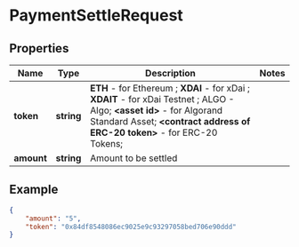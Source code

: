 # PaymentSettleRequest

## Properties
Name | Type | Description | Notes
------------ | ------------- | ------------- | -------------
**token** | **string** | <b>ETH</b> - for Ethereum ; <b>XDAI</b> - for xDai ; <b>XDAIT</b> - for xDai Testnet ; ALGO - Algo; <b>&lt;asset id&gt;</b> - for Algorand Standard Asset; <b>&lt;contract address of ERC-20 token&gt;</b> - for ERC-20 Tokens; | 
**amount** | **string** | Amount to be settled | 

## Example

```json
{
    "amount": "5",
    "token": "0x84df8548086ec9025e9c93297058bed706e90ddd"
}
```
